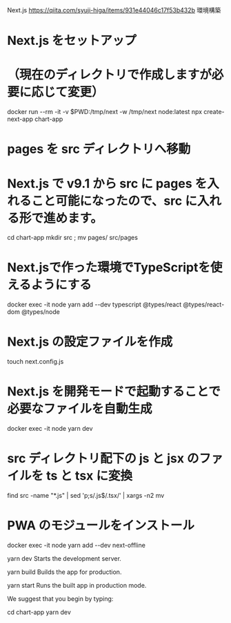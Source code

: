 Next.js
https://qiita.com/syuji-higa/items/931e44046c17f53b432b
環境構築
# Next.js をセットアップ
# （現在のディレクトリで作成しますが必要に応じて変更）
docker run --rm -it -v $PWD:/tmp/next -w /tmp/next node:latest npx create-next-app chart-app

# pages を src ディレクトリへ移動
# Next.js で v9.1 から src に pages を入れること可能になったので、src に入れる形で進めます。
cd chart-app
mkdir src ; mv pages/ src/pages

# Next.jsで作った環境でTypeScriptを使えるようにする
docker exec -it node yarn add --dev typescript @types/react @types/react-dom @types/node

# Next.js の設定ファイルを作成
touch next.config.js

# Next.js を開発モードで起動することで必要なファイルを自動生成
docker exec -it node yarn dev

# src ディレクトリ配下の js と jsx のファイルを ts と tsx に変換
find src -name "*.js" | sed 'p;s/.js$/.tsx/' | xargs -n2 mv

# PWA のモジュールをインストール
docker exec -it node yarn add --dev next-offline

  yarn dev
    Starts the development server.

  yarn build
    Builds the app for production.

  yarn start
    Runs the built app in production mode.

We suggest that you begin by typing:

  cd chart-app
  yarn dev
